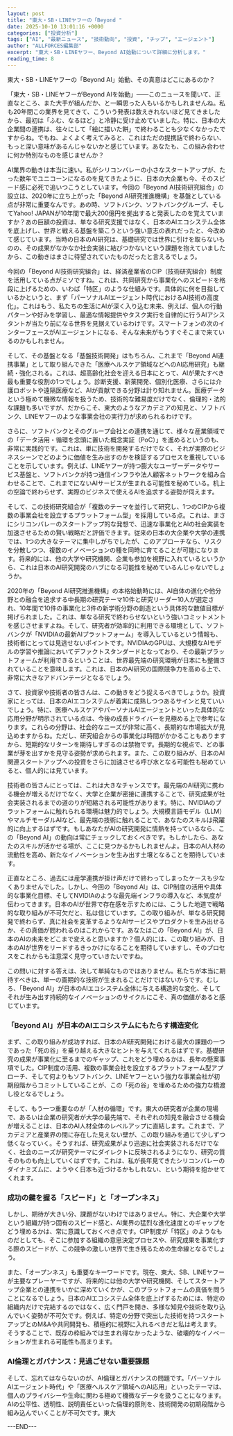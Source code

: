 ```yaml
---
layout: post
title: "東大・SB・LINEヤフーの「Beyond "
date: 2025-10-10 13:01:16 +0000
categories: ["投資分析"]
tags: ["AI", "最新ニュース", "技術動向", "投資", "チップ", "エージェント"]
author: "ALLFORCES編集部"
excerpt: "東大・SB・LINEヤフー、Beyond AI始動について詳細に分析します。"
reading_time: 8
---
```


東大・SB・LINEヤフーの「Beyond AI」始動、その真意はどこにあるのか？

「東大・SB・LINEヤフーがBeyond AIを始動」――このニュースを聞いて、正直なところ、また大手が組んだか、と一瞬思った人もいるかもしれませんね。私も20年間この業界を見てきて、こういう発表は数えきれないほど見てきましたから、最初は「ふむ、なるほど」と冷静に受け止めていました。特に、日本の大企業間の連携は、往々にして「絵に描いた餅」で終わることも少なくなかったですからね。でもね、よくよく考えてみると、これはただの提携話で終わらない、もっと深い意味があるんじゃないかと感じています。あなたも、この組み合わせに何か特別なものを感じませんか？

AI業界の動きは本当に速い。私がシリコンバレーの小さなスタートアップが、たった数年でユニコーンになるのを見てきたように、日本の大企業も今、そのスピード感に必死で追いつこうとしています。今回の「Beyond AI技術研究組合」の設立は、2020年に立ち上がった「Beyond AI研究推進機構」を基盤としている点が非常に重要なんです。あの時、ソフトバンク、ソフトバンクグループ、そしてYahoo! JAPANが10年間で最大200億円を拠出すると発表したのを覚えていますか？あの巨額の投資は、単なる研究支援ではなく、日本のAIエコシステム全体を底上げし、世界と戦える基盤を築こうという強い意志の表れだったと、今改めて感じています。当時の日本のAI研究は、基礎研究では世界に引けを取らないものの、その成果がなかなか社会実装に結びつかないという課題を抱えていましたから、この動きはまさに待望されていたものだったと言えるでしょう。

今回の「Beyond AI技術研究組合」は、経済産業省のCIP（技術研究組合）制度を活用している点がミソですね。これは、共同研究から事業化へのスピードを格段に上げるための、いわば「特区」のような仕組みです。具体的に何を目指しているかというと、まず「パーソナルAIエージェント時代におけるAI技術の高度化」。これはもう、私たちの生活にAIが深く入り込む未来、例えば、個人の行動パターンや好みを学習し、最適な情報提供やタスク実行を自律的に行うAIアシスタントが当たり前になる世界を見据えているわけです。スマートフォンの次のインターフェースがAIエージェントになる、そんな未来がもうすぐそこまで来ているのかもしれません。

そして、その基盤となる「基盤技術開発」はもちろん、これまで「Beyond AI連携事業」として取り組んできた「医療ヘルスケア領域などへのAI応用研究」も継続・強化される。これは、超高齢化社会を迎える日本にとって、AIが果たすべき最も重要な役割の1つでしょう。診断支援、新薬開発、個別化医療、さらには介護ロボットや遠隔医療など、AIが貢献できる分野は計り知れません。医療データという極めて機微な情報を扱うため、技術的な難易度だけでなく、倫理的・法的な課題も多いですが、だからこそ、東大のようなアカデミアの知見と、ソフトバンク、LINEヤフーのような事業会社の実行力が求められるわけです。

さらに、ソフトバンクとそのグループ会社との連携を通じて、様々な産業領域での「データ活用・循環を念頭に置いた概念実証（PoC）」を進めるというのも、非常に実践的です。これは、単に技術を開発するだけでなく、それが実際のビジネスシーンでどのように価値を生み出すのかを検証するプロセスを重視していることを示しています。例えば、LINEヤフーが持つ膨大なユーザーデータやサービス基盤と、ソフトバンクが持つ通信インフラや法人顧客ネットワークを組み合わせることで、これまでにないAIサービスが生まれる可能性を秘めている。机上の空論で終わらせず、実際のビジネスで使えるAIを追求する姿勢が伺えます。

そして、この技術研究組合が「複数のテーマを並行して研究し、1つのCIPから複数の事業会社を設立するプラットフォーム型」を採用している点。これは、まさにシリコンバレーのスタートアップ的な発想で、迅速な事業化とAIの社会実装を加速させるための賢い戦略だと評価できます。従来の日本の大企業や大学の連携では、1つの大きなテーマに集中しがちでしたが、このアプローチなら、リスクを分散しつつ、複数のイノベーションの種を同時に育てることが可能になります。将来的には、他の大学や研究機関、企業も参加を視野に入れているというから、これは日本のAI研究開発のハブになる可能性を秘めているんじゃないでしょうか。

2020年の「Beyond AI研究推進機構」の本格始動時には、AI自体の進化や他分野との融合を追求する中長期の研究テーマ10件と研究リーダー10人が選定され、10年間で10件の事業化と3件の新学術分野の創造という具体的な数値目標が掲げられました。これは、単なる研究で終わらせないという強いコミットメントを感じさせますよね。そして、研究者が効率的に利用できる環境として、ソフトバンクが「NVIDIAの最新AIプラットフォーム」を導入しているという情報も、技術者にとっては見逃せないポイントです。NVIDIAのGPUは、大規模なAIモデルの学習や推論においてデファクトスタンダードとなっており、その最新プラットフォームが利用できるということは、世界最先端の研究環境が日本にも整備されていることを意味します。これは、日本のAI研究の国際競争力を高める上で、非常に大きなアドバンテージとなるでしょう。

さて、投資家や技術者の皆さんは、この動きをどう捉えるべきでしょうか。投資家にとっては、日本のAIエコシステムが着実に成熟しつつあるサインと見ていいでしょう。特に、医療ヘルスケアやパーソナルAIエージェントといった具体的な応用分野が明示されている点は、今後の成長ドライバーを見極める上で参考になります。これらの分野は、社会的なニーズが非常に高く、長期的な市場拡大が見込めますからね。ただし、研究組合からの事業化は時間がかかることもありますから、短期的なリターンを期待しすぎるのは禁物です。長期的な視点で、どの事業が芽を出すかを見守る姿勢が求められます。また、この取り組みが、日本のAI関連スタートアップへの投資をさらに加速させる呼び水となる可能性も秘めていると、個人的には見ています。

技術者の皆さんにとっては、これは大きなチャンスです。最先端のAI研究に携わる機会が増えるだけでなく、大学と企業が密接に連携することで、研究成果が社会実装されるまでの道のりが短縮される可能性があります。特に、NVIDIAのプラットフォームに触れられる環境は魅力的でしょう。大規模言語モデル（LLM）やマルチモーダルAIなど、最先端の技術に触れることで、あなたのスキルは飛躍的に向上するはずです。もしあなたがAIの研究開発に情熱を持っているなら、この「Beyond AI」の動向は常にチェックしておくべきです。もしかしたら、あなたのスキルが活かせる場が、ここに見つかるかもしれませんよ。日本のAI人材の流動性を高め、新たなイノベーションを生み出す土壌となることを期待しています。

正直なところ、過去には産学連携が掛け声だけで終わってしまったケースも少なくありませんでした。しかし、今回の「Beyond AI」は、CIP制度の活用や具体的な事業化目標、そしてNVIDIAのような最先端インフラの導入など、本気度が伝わってきます。日本のAIが世界で存在感を示すためには、こうした地道で戦略的な取り組みが不可欠だと、私は信じています。この取り組みが、単なる研究開発で終わらず、真に社会を変革するようなAIサービスやプロダクトを生み出せるか、その真価が問われるのはこれからです。あなたはこの「Beyond AI」が、日本のAIの未来をどこまで変えると思いますか？個人的には、この取り組みが、日本のAIが世界をリードするきっかけになることを期待していますし、そのプロセスをこれからも注意深く見守っていきたいですね。

この問いに対する答えは、決して単純なものではありません。私たちが本当に期待すべきは、単一の画期的な技術が生まれることだけではないからです。むしろ、「Beyond AI」が日本のAIエコシステム全体に与える構造的な変化、そしてそれが生み出す持続的なイノベーションのサイクルにこそ、真の価値があると感じています。

### 「Beyond AI」が日本のAIエコシステムにもたらす構造変化

まず、この取り組みが成功すれば、日本のAI研究開発における最大の課題の一つであった「死の谷」を乗り越える大きなヒントを与えてくれるはずです。基礎研究の成果が事業化に至るまでのギャップ、これをどう埋めるかは、長年の懸案事項でした。CIP制度の活用、複数の事業会社を設立するプラットフォーム型アプローチ、そして何よりもソフトバンク、LINEヤフーという強力な事業会社が初期段階からコミットしていることが、この「死の谷」を埋めるための強力な橋渡し役となるでしょう。

そして、もう一つ重要なのが「人材の循環」です。東大の研究者が企業の現場で、あるいは企業の研究者が大学の最先端で、それぞれの知見を融合させる機会が増えることは、日本のAI人材全体のレベルアップに直結します。これまで、アカデミアと産業界の間に存在した見えない壁が、この取り組みを通じて少しずつ低くなっていく。そうすれば、研究成果がより迅速に社会実装されるだけでなく、社会のニーズが研究テーマにダイレクトに反映されるようになり、研究の質そのものも向上していくはずです。これは、私が長年見てきたシリコンバレーのダイナミズムに、ようやく日本も近づけるかもしれない、という期待を抱かせてくれます。

### 成功の鍵を握る「スピード」と「オープンネス」

しかし、期待が大きい分、課題がないわけではありません。特に、大企業や大学という組織が持つ固有のスピード感と、AI業界の猛烈な進化速度とのギャップをどう埋めるかは、常に意識しておくべき点です。CIP制度が「特区」のようなものだとしても、そこに参加する組織の意思決定プロセスや、研究成果を事業化する際のスピードが、この競争の激しい世界で生き残るための生命線となるでしょう。

また、「オープンネス」も重要なキーワードです。現在、東大、SB、LINEヤフーが主要なプレーヤーですが、将来的には他の大学や研究機関、そしてスタートアップ企業との連携をいかに深めていくかが、このプラットフォームの真価を問うことになるでしょう。日本のAIエコシステム全体を底上げするためには、特定の組織内だけで完結するのではなく、広く門戸を開き、多様な知見や技術を取り込んでいく姿勢が不可欠です。例えば、特定の分野で突出した技術を持つスタートアップとのM&Aや共同開発も、積極的に視野に入れるべきだと私は考えます。そうすることで、既存の枠組みでは生まれ得なかったような、破壊的なイノベーションが生まれる可能性も高まります。

### AI倫理とガバナンス：見過ごせない重要課題

そして、忘れてはならないのが、AI倫理とガバナンスの問題です。「パーソナルAIエージェント時代」や「医療ヘルスケア領域へのAI応用」といったテーマは、個人のプライバシーや生命に関わる極めて機微なデータを扱うことになります。AIの公平性、透明性、説明責任といった倫理的原則を、技術開発の初期段階から組み込んでいくことが不可欠です。東大

---END---